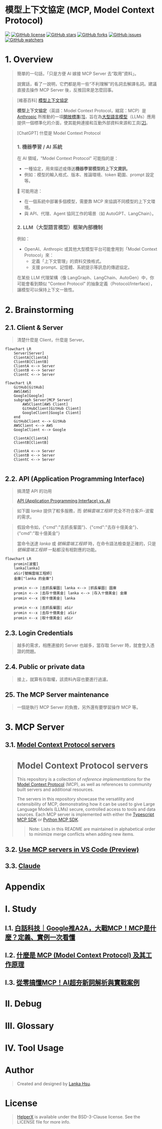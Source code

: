 # 模型上下文協定 (MCP, Model Context Protocol)
[![](https://img.shields.io/badge/Powered%20by-lankahsu%20-brightgreen.svg)](https://github.com/lankahsu520/HelperX)
[![GitHub license][license-image]][license-url]
[![GitHub stars][stars-image]][stars-url]
[![GitHub forks][forks-image]][forks-url]
[![GitHub issues][issues-image]][issues-image]
[![GitHub watchers][watchers-image]][watchers-image]

[license-image]: https://img.shields.io/github/license/lankahsu520/HelperX.svg
[license-url]: https://github.com/lankahsu520/HelperX/blob/master/LICENSE
[stars-image]: https://img.shields.io/github/stars/lankahsu520/HelperX.svg
[stars-url]: https://github.com/lankahsu520/HelperX/stargazers
[forks-image]: https://img.shields.io/github/forks/lankahsu520/HelperX.svg
[forks-url]: https://github.com/lankahsu520/HelperX/network
[issues-image]: https://img.shields.io/github/issues/lankahsu520/HelperX.svg
[issues-url]: https://github.com/lankahsu520/HelperX/issues
[watchers-image]: https://img.shields.io/github/watchers/lankahsu520/HelperX.svg
[watchers-url]: https://github.com/lankahsu520/HelperX/watchers

# 1. Overview

> 簡單的一句話，「只是方便 AI 嫁接 MCP Server 去“取用”資料」。
>
> 說實話，看了一說明，它們都是用一些“不利理解”的名詞去解譯名詞。建議直接去操作 MCP Server 後，反推回來是怎麼回事。

> [維基百科] [模型上下文協定](https://zh.wikipedia.org/zh-tw/模型上下文协议)
>
> **模型上下文協定**（英語：Model Context Protocol，縮寫：MCP）是 [Anthropic](https://zh.wikipedia.org/wiki/Anthropic) 所推動的一項[開放標準](https://zh.wikipedia.org/wiki/开放标准)[[1\]](https://zh.wikipedia.org/zh-tw/模型上下文协议#cite_note-1)，旨在為[大型語言模型](https://zh.wikipedia.org/wiki/大型语言模型)（LLMs）應用提供一個標準化的介面，使其能夠連接和互動外部資料來源和工具[[2\]](https://zh.wikipedia.org/zh-tw/模型上下文协议#cite_note-auto-2)。

> [ChatGPT] 什麼是 Model Context Protocol
>
> ###  1. **機器學習 / AI 系統**
>
> 在 AI 領域，"Model Context Protocol" 可能指的是：
>
> - 一種協定，用來描述或傳送**機器學習模型的上下文資訊**。
> - 例如：模型的輸入格式、版本、推論環境、token 範圍、prompt 設定等。
>
> 👀 可能用途：
>
> - 在一個系統中部署多個模型，需要靠 MCP 來協調不同模型的上下文環境。
> - 與 API、代理、Agent 協同工作的場景（如 AutoGPT、LangChain）。
>
> ###  2. **LLM（大型語言模型）框架內部機制**
>
> 例如：
>
> - OpenAI、Anthropic 或其他大型模型平台可能會用到「Model Context Protocol」來：
>   - 定義「上下文管理」的資料交換格式。
>   - 支援 prompt、記憶體、系統提示等訊息的傳遞協定。
>
> 在某些 LLM 代理架構（像 LangGraph、LangChain、AutoGen）中，你可能會看到類似 "Context Protocol" 的抽象定義（Protocol/Interface），讓模型可以保持上下文一致性。

# 2. Brainstorming

## 2.1. Client & Server

>清楚什麼是 Client，什麼是 Server。
>
```mermaid
flowchart LR
	Server[Server]
	ClientA[ClientA]
	ClientB[ClientB]
	ClientA <--> Server
	ClientB <--> Server
	ClientC <--> Server
```

```mermaid
flowchart LR
	GitHub[GitHub]
	AWS[AWS]
	Google[Google]
	subgraph Server[MCP Server]
		AWSClient[AWS Client]
		GitHubClient[GitHub Client]
		GoogleClient[Google Client]
	end
	GitHubClient <--> GitHub
	AWSClient <--> AWS
	GoogleClient <--> Google

	ClientA[ClientA]
	ClientB[ClientB]

	ClientA <--> Server
	ClientB <--> Server
	ClientC <--> Server


```

## 2.2. API (Application Programming Interface)

>搞清楚 API 的功用
>
>[API (Application Programming Interface) vs. AI](https://github.com/lankahsu520/HelperX/blob/master/helper_ArtificialIntelligence.md#41-api-application-programming-interface-vs-ai)

> 如下圖 *lanka* 提供了較多服務，而 *號稱雲端工程師* 完全不符合客戶-波蜜的需求。

> 假設命令如，{"cmd":"去抓長輩圖"}、{"cmd":"去存十億美金"}、{"cmd":"取十億美金"}
>
> 當命令送達 *lanka* 或 *號稱雲端工程師* 時，在命令語法檢查是正確的，只是 *號稱雲端工程師* 一點都沒有相對應的功能。

```mermaid
flowchart LR
	promin[波蜜]
	lanka[lanka]
	aSir[號稱雲端工程師]
	金庫["lanka 的金庫"]

	promin <--> |去抓長輩圖| lanka <--> |抓長輩圖| 圖庫
	promin <--> |去存十億美金| lanka <--> |存入十億美金| 金庫
	promin <--x |取十億美金| lanka

	promin <--x |去抓長輩圖| aSir
	promin <--x |去存十億美金| aSir
	promin <--x |取十億美金| aSir
```

## 2.3. Login Credentials

> 越多的需求，相應連接的 Server 也越多，當存取 Server 時，就會登入憑證的問題。 

## 2.4. Public or private data

> 接上，就算有存取權，該資料內容也要進行過濾。

## 25. The MCP Server maintenance

> 一個是執行 MCP Server 的負擔，另外還有要學習操作 MCP 等。

# 3. MCP Server

## 3.1. [Model Context Protocol servers](https://github.com/modelcontextprotocol/servers)

> # Model Context Protocol servers
>
> This repository is a collection of *reference implementations* for the [Model Context Protocol](https://modelcontextprotocol.io/) (MCP), as well as references to community built servers and additional resources.
>
> The servers in this repository showcase the versatility and extensibility of MCP, demonstrating how it can be used to give Large Language Models (LLMs) secure, controlled access to tools and data sources. Each MCP server is implemented with either the [Typescript MCP SDK](https://github.com/modelcontextprotocol/typescript-sdk) or [Python MCP SDK](https://github.com/modelcontextprotocol/python-sdk).
>
> > Note: Lists in this README are maintained in alphabetical order to minimize merge conflicts when adding new items.

## 3.2. [Use MCP servers in VS Code (Preview)](https://code.visualstudio.com/docs/copilot/chat/mcp-servers)

## 3.3. [Claude](claude.ai)

# Appendix

# I. Study

## I.1. [白話科技｜Google推A2A，大戰MCP！MCP是什麼？定義、實例一次看懂](https://www.bnext.com.tw/article/82706/what-is-mcp)

## I.2. [什麼是 MCP (Model Context Protocol) 及其工作原理](https://blog.logto.io/zh-TW/what-is-mcp)

## I.3. [從零搞懂MCP！AI超夯新詞解析與實戰案例](https://vocus.cc/article/67eac9cefd89780001bacf83)

# II. Debug

# III. Glossary

# IV. Tool Usage

# Author

> Created and designed by [Lanka Hsu](lankahsu@gmail.com).

# License

> [HelperX](https://github.com/lankahsu520/HelperX) is available under the BSD-3-Clause license. See the LICENSE file for more info.

